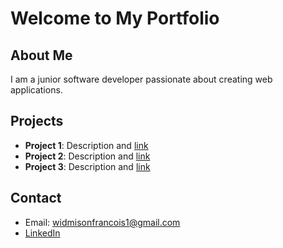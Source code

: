 # Welcome to My Portfolio

## About Me
I am a junior software developer passionate about creating web applications.

## Projects
- **Project 1**: Description and [link](projects/royol-technology.md)
- **Project 2**: Description and [link](projects/beyoo-store.md)
- **Project 3**: Description and [link](projects/gjppro-store.md)
## Contact
- Email: widmisonfrancois1@gmail.com
- [LinkedIn](https://www.linkedin.com/in/username)
